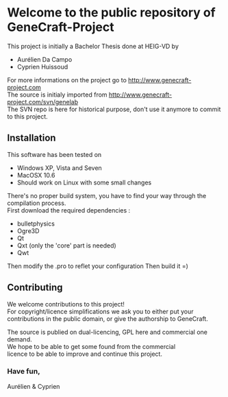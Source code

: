 Welcome to the public repository of GeneCraft-Project
=====================================================

This project is initially a Bachelor Thesis done at HEIG-VD by  

*    Aur&eacute;lien Da Campo
*    Cyprien Huissoud


For more informations on the project go to http://www.genecraft-project.com  
The source is initialy imported from http://www.genecraft-project.com/svn/genelab  
The SVN repo is here for historical purpose, don't use it anymore to commit to this project.  

Installation
------------

This software has been tested on
   
*    Windows XP, Vista and Seven
*    MacOSX 10.6
*    Should work on Linux with some small changes

There's no proper build system, you have to find your way through the
compilation process.  
First download the required dependencies :  

*    bulletphysics
*    Ogre3D
*    Qt
*    Qxt (only the 'core' part is needed)
*    Qwt


Then modify the .pro to reflet your configuration
Then build it =)  


Contributing
------------

We welcome contributions to this project!  
For copyright/licence simplifications we ask you to either put your contributions in 
the public domain, or give the authorship to GeneCraft.  


The source is publied on dual-licencing, GPL here and commercial one demand.  
We hope to be able to get some found from the commercial  
licence to be able to improve and continue this project.  



### Have fun,

Aur&eacute;lien & Cyprien  
